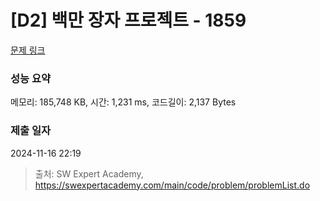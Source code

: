 # [D2] 백만 장자 프로젝트 - 1859 

[문제 링크](https://swexpertacademy.com/main/code/problem/problemDetail.do?contestProbId=AV5LrsUaDxcDFAXc) 

### 성능 요약

메모리: 185,748 KB, 시간: 1,231 ms, 코드길이: 2,137 Bytes

### 제출 일자

2024-11-16 22:19



> 출처: SW Expert Academy, https://swexpertacademy.com/main/code/problem/problemList.do